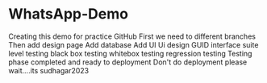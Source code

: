 # WhatsApp-Demo
Creating this demo for practice GitHub
First we need to different branches
Then add design page
Add database
Add UI
Ui design 
GUID interface
suite level testing
black box testing
whitebox testing
regression testing
Testing phase completed and ready to deployment
Don't do deployment please wait....its sudhagar2023
